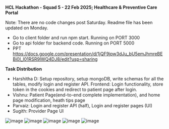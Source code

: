 **HCL Hackathon - Squad 5 - 22 Feb 2025; Healthcare & Preventive Care Portal**

Note: There are no code changes post Saturday. Readme file has been updated on Monday.

- Go to client folder and run npm start. Running on PORT 3000
- Go to api folder for backend code. Running on PORT 5000
- PPT https://docs.google.com/presentation/d/1jQF9jpw3dJu_bU5emJhmreBEBi0I_l01RSR9lWQ4DJ8/edit?usp=sharing



**Task Distribution**

- Harshitha D: Setup repository, setup mongoDB, write schemas for all the tables, modify login and register API. Frontend: Login functionality, store token in the cookies and redirect to patient page after login.
- Vishnu: Patient Page(end-to-end complete implementation), and home page modification, heath tips page
- Parvaiz: Login and register API (half), Login and register pages (UI)
- Sugith: Provider Page UI

![image](https://github.com/user-attachments/assets/5dc58302-0633-4c80-ba3d-00b50bc4c105)
![image](https://github.com/user-attachments/assets/bab17e31-08d7-4c73-93d6-c2346276beec)
![image](https://github.com/user-attachments/assets/f3a41f3e-1a9a-4cb7-8e0b-9080da48c951)
![image](https://github.com/user-attachments/assets/8eacb9d9-799d-43e2-b5b9-48132c25ff52)
![image](https://github.com/user-attachments/assets/4ee097c5-f955-4c55-a6b8-e78c6667154a)




